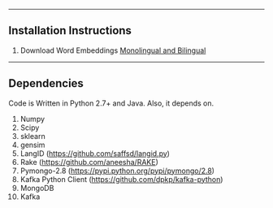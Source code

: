 -------------------------
Installation Instructions
-------------------------

1. Download Word Embeddings [Monolingual and Bilingual](http://people.aifb.kit.edu/amo/wordembeddings/)

-------------------------
Dependencies
-------------------------
Code is Written in Python 2.7+ and Java. Also, it depends on.

1. Numpy
2. Scipy
3. sklearn
4. gensim 
5. LangID (https://github.com/saffsd/langid.py)
6. Rake (https://github.com/aneesha/RAKE)
7. Pymongo-2.8 (https://pypi.python.org/pypi/pymongo/2.8)
8. Kafka Python Client (https://github.com/dpkp/kafka-python)
9. MongoDB
10. Kafka

